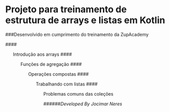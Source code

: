 # Projeto para treinamento de estrutura de arrays e listas em Kotlin

###Desenvolvido em cumprimento do treinamento da ZupAcademy

####<ol>Introdução aos arrays
####<ol>Funções de agregação
####<ol>Operações compostas
####<ol>Trabalhando com listas
####<ol>Problemas comuns das coleções

######*Developed By Jocimar Neres*
